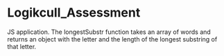 # Logikcull_Assessment
JS application. The longestSubstr function takes an array of words and returns an object with the letter and the length of the longest substring of that letter.
